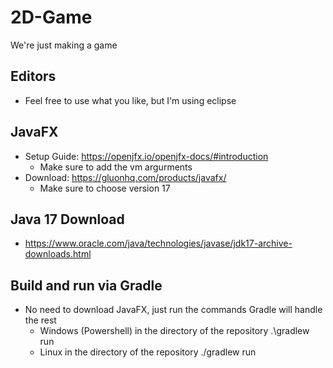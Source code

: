﻿# 2D-Game
We're just making a game

## Editors
- Feel free to use what you like, but I'm using eclipse

## JavaFX
- Setup Guide: https://openjfx.io/openjfx-docs/#introduction
  - Make sure to add the vm argurments
- Download: https://gluonhq.com/products/javafx/
  - Make sure to choose version 17

## Java 17 Download
- https://www.oracle.com/java/technologies/javase/jdk17-archive-downloads.html

## Build and run via Gradle
- No need to download JavaFX, just run the commands Gradle will handle the rest
  - Windows (Powershell) in the directory of the repository .\gradlew run
  - Linux in the directory of the repository ./gradlew run
